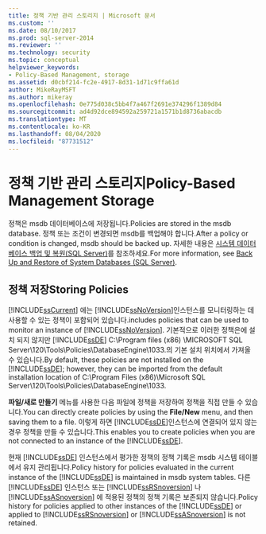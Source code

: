 ```yaml
---
title: 정책 기반 관리 스토리지 | Microsoft 문서
ms.custom: ''
ms.date: 08/10/2017
ms.prod: sql-server-2014
ms.reviewer: ''
ms.technology: security
ms.topic: conceptual
helpviewer_keywords:
- Policy-Based Management, storage
ms.assetid: d0cbf214-fc2e-4917-8d31-1d71c9ffa61d
author: MikeRayMSFT
ms.author: mikeray
ms.openlocfilehash: 0e775d038c5bb4f7a467f2691e374296f1389d84
ms.sourcegitcommit: ad4d92dce894592a259721a1571b1d8736abacdb
ms.translationtype: MT
ms.contentlocale: ko-KR
ms.lasthandoff: 08/04/2020
ms.locfileid: "87731512"
---
```

# <a name="policy-based-management-storage"></a><span data-ttu-id="704b4-102">정책 기반 관리 스토리지</span><span class="sxs-lookup"><span data-stu-id="704b4-102">Policy-Based Management Storage</span></span>
  <span data-ttu-id="704b4-103">정책은 msdb 데이터베이스에 저장됩니다.</span><span class="sxs-lookup"><span data-stu-id="704b4-103">Policies are stored in the msdb database.</span></span> <span data-ttu-id="704b4-104">정책 또는 조건이 변경되면 msdb를 백업해야 합니다.</span><span class="sxs-lookup"><span data-stu-id="704b4-104">After a policy or condition is changed, msdb should be backed up.</span></span> <span data-ttu-id="704b4-105">자세한 내용은 [시스템 데이터베이스 백업 및 복원&#40;SQL Server&#41;](../backup-restore/back-up-and-restore-of-system-databases-sql-server.md)를 참조하세요.</span><span class="sxs-lookup"><span data-stu-id="704b4-105">For more information, see [Back Up and Restore of System Databases &#40;SQL Server&#41;](../backup-restore/back-up-and-restore-of-system-databases-sql-server.md).</span></span>  
  
## <a name="storing-policies"></a><span data-ttu-id="704b4-106">정책 저장</span><span class="sxs-lookup"><span data-stu-id="704b4-106">Storing Policies</span></span>  
 [!INCLUDE[ssCurrent](../../includes/sscurrent-md.md)] <span data-ttu-id="704b4-107">에는 [!INCLUDE[ssNoVersion](../../includes/ssnoversion-md.md)]인스턴스를 모니터링하는 데 사용할 수 있는 정책이 포함되어 있습니다.</span><span class="sxs-lookup"><span data-stu-id="704b4-107">includes policies that can be used to monitor an instance of [!INCLUDE[ssNoVersion](../../includes/ssnoversion-md.md)].</span></span> <span data-ttu-id="704b4-108">기본적으로 이러한 정책은에 설치 되지 않지만 [!INCLUDE[ssDE](../../includes/ssde-md.md)] C:\Program files (x86) \MICROSOFT SQL Server\120\Tools\Policies\DatabaseEngine\1033.의 기본 설치 위치에서 가져올 수 있습니다.</span><span class="sxs-lookup"><span data-stu-id="704b4-108">By default, these policies are not installed on the [!INCLUDE[ssDE](../../includes/ssde-md.md)]; however, they can be imported from the default installation location of C:\Program Files (x86)\Microsoft SQL Server\120\Tools\Policies\DatabaseEngine\1033.</span></span>  
  
 <span data-ttu-id="704b4-109">**파일/새로 만들기** 메뉴를 사용한 다음 파일에 정책을 저장하여 정책을 직접 만들 수 있습니다.</span><span class="sxs-lookup"><span data-stu-id="704b4-109">You can directly create policies by using the **File/New** menu, and then saving them to a file.</span></span> <span data-ttu-id="704b4-110">이렇게 하면 [!INCLUDE[ssDE](../../includes/ssde-md.md)]인스턴스에 연결되어 있지 않는 경우 정책을 만들 수 있습니다.</span><span class="sxs-lookup"><span data-stu-id="704b4-110">This enables you to create policies when you are not connected to an instance of the [!INCLUDE[ssDE](../../includes/ssde-md.md)].</span></span>  
  
 <span data-ttu-id="704b4-111">현재 [!INCLUDE[ssDE](../../includes/ssde-md.md)] 인스턴스에서 평가한 정책의 정책 기록은 msdb 시스템 테이블에서 유지 관리됩니다.</span><span class="sxs-lookup"><span data-stu-id="704b4-111">Policy history for policies evaluated in the current instance of the [!INCLUDE[ssDE](../../includes/ssde-md.md)] is maintained in msdb system tables.</span></span> <span data-ttu-id="704b4-112">다른 [!INCLUDE[ssDE](../../includes/ssde-md.md)] 인스턴스 또는 [!INCLUDE[ssRSnoversion](../../includes/ssrsnoversion-md.md)] 나 [!INCLUDE[ssASnoversion](../../includes/ssasnoversion-md.md)] 에 적용된 정책의 정책 기록은 보존되지 않습니다.</span><span class="sxs-lookup"><span data-stu-id="704b4-112">Policy history for policies applied to other instances of the [!INCLUDE[ssDE](../../includes/ssde-md.md)] or applied to [!INCLUDE[ssRSnoversion](../../includes/ssrsnoversion-md.md)] or [!INCLUDE[ssASnoversion](../../includes/ssasnoversion-md.md)] is not retained.</span></span>  
  
  
